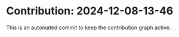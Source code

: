 # Contribution: 2024-12-08-13-46
This is an automated commit to keep the contribution graph active.
